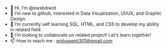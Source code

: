 - 👋 Hi, I’m @ewsbdiwid
- 👀 I’m new to github, interested in Data Visualization, UI/UX, and Graphic Design.
- 🌱 I’m currently self learning SQL, HTML, and CSS to develop my ability in related field.
- 💞️ I’m looking to collaborate on related project! Let's learn together!
- 📫 How to reach me : widyasepti301@gmail.com

<!---
ewsbdiwid/ewsbdiwid is a ✨ special ✨ repository because its `README.md` (this file) appears on your GitHub profile.
You can click the Preview link to take a look at your changes.
--->
